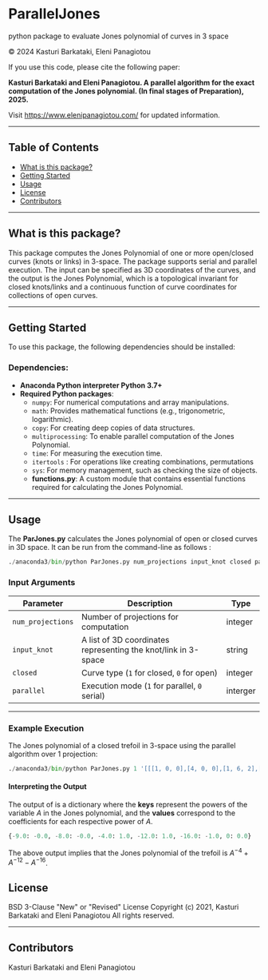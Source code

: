 # ParallelJones
python package to evaluate Jones polynomial of curves in 3 space

© 2024 Kasturi Barkataki, Eleni Panagiotou

If you use this code, please cite the following paper:

**Kasturi Barkataki and Eleni Panagiotou. A parallel algorithm for the exact computation of the Jones polynomial. (In final stages of Preparation), 2025.**

Visit https://www.elenipanagiotou.com/ for updated information.

---

## Table of Contents
- [What is this package?](#what-is-this-package)
- [Getting Started](#getting-started)
- [Usage](#usage)
- [License](#license)
- [Contributors](#contributors)

---

## What is this package?

This package computes the Jones Polynomial of one or more open/closed curves (knots or links) in 3-space. The package supports serial and parallel execution.
The input can be specified as 3D coordinates of the curves, and the output is the Jones Polynomial, which is a topological invariant for closed knots/links and
a continuous function of curve coordinates for collections of open curves.

---

## Getting Started <a name="getting-started"></a>

To use this package, the following dependencies should be installed:

### Dependencies:
- **Anaconda Python interpreter Python 3.7+**
- **Required Python packages**:
  - `numpy`: For numerical computations and array manipulations.
  - `math`: Provides mathematical functions (e.g., trigonometric, logarithmic).
  - `copy`: For creating deep copies of data structures.
  - `multiprocessing`: To enable parallel computation of the Jones Polynomial.
  - `time`: For measuring the execution time.
  - `itertools`  : For operations like creating combinations, permutations
  - `sys`: For memory management, such as checking the size of objects.
  - **functions.py**: A custom module that contains essential functions required for calculating the Jones Polynomial. 
---
## **Usage**

The  **ParJones.py** calculates the Jones polynomial of open or closed curves in 3D space.  It can be run from the command-line as follows :

```python 
./anaconda3/bin/python ParJones.py num_projections input_knot closed parallel
```
 

### **Input Arguments**  
| **Parameter**     | **Description**                              | **Type**
|--------------------|----------------------------------------------|-------
| `num_projections` | Number of projections for computation        | integer
| `input_knot`      | A list of 3D coordinates representing the knot/link in 3-space| string
| `closed`          | Curve type (`1` for closed, `0` for open)    | integer
| `parallel`        | Execution mode (`1` for parallel, `0` serial)| interger

---

### **Example Execution**  

The Jones polynomial of a closed trefoil in 3-space using the parallel algorithm over 1 projection:

```python
./anaconda3/bin/python ParJones.py 1 '[[[1, 0, 0],[4, 0, 0],[1, 6, 2],[0, 2, -5],[5, 2, 5],[4, 6, -2]]]' 1 1
```

#### **Interpreting the Output**

The output of  is a dictionary where the **keys** represent the powers of the variable $A$ in the Jones polynomial, and the **values** correspond to the coefficients for each respective power of $A$.

```python
{-9.0: -0.0, -8.0: -0.0, -4.0: 1.0, -12.0: 1.0, -16.0: -1.0, 0: 0.0}
```
The above output implies that the Jones polynomial of the trefoil is $A^{-4}+A^{-12}-A^{-16}$.


## License
BSD 3-Clause "New" or "Revised" License
Copyright (c) 2021, Kasturi Barkataki and Eleni Panagiotou
All rights reserved.

---

## Contributors
Kasturi Barkataki and Eleni Panagiotou



